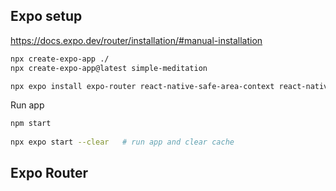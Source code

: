 ## Expo setup

https://docs.expo.dev/router/installation/#manual-installation

```bash
npx create-expo-app ./
npx create-expo-app@latest simple-meditation

npx expo install expo-router react-native-safe-area-context react-native-screens expo-linking expo-constants expo-status-bar
```

Run app
```bash
npm start
 
npx expo start --clear   # run app and clear cache
```

## Expo Router
